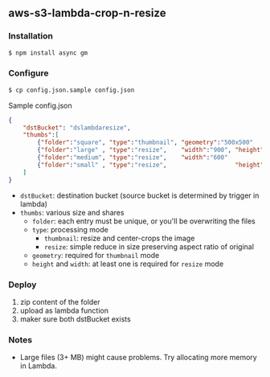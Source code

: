 ## aws-s3-lambda-crop-n-resize

### Installation
```bash
$ npm install async gm
```
### Configure

```bash
$ cp config.json.sample config.json
```

Sample config.json

```json
{
	"dstBucket": "dslambdaresize",
	"thumbs":[
		{"folder":"square", "type":"thumbnail", "geometry":"500x500"         },
		{"folder":"large" , "type":"resize",    "width":"900", "height":"900"},
		{"folder":"medium", "type":"resize",    "width":"600"                },
		{"folder":"small" , "type":"resize",                   "height":"300"}
	]
}
```
- `dstBucket`: destination bucket (source bucket is determined by trigger in lambda)
- `thumbs`: various size and shares
	- `folder`: each entry must be unique, or you'll be overwriting the files
	- `type`: processing mode
		- `thumbnail`: resize and center-crops the image
		- `resize`: simple reduce in size preserving aspect ratio of original
	- `geometry`: required for `thumbnail` mode
	- `height` and `width`: at least one is required for `resize` mode


### Deploy
1. zip content of the folder
2. upload as lambda function
3. maker sure both dstBucket exists

### Notes
* Large files (3+ MB) might cause problems. Try allocating more memory in Lambda.